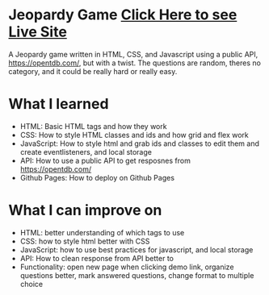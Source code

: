 # Jeopardy Game [Click Here to see Live Site](https://ben-ortiz.github.io/JeopardyWebApp/)

A Jeopardy game written in HTML, CSS, and Javascript using a public API, https://opentdb.com/, but with a twist. The questions are random, theres no category, and it could be really hard or really easy.

# What I learned

- HTML: Basic HTML tags and how they work
- CSS: How to style HTML classes and ids and how grid and flex work
- JavaScript: How to style html and grab ids and classes to edit them and create eventlisteners, and local storage
- API: How to use a public API to get resposnes from https://opentdb.com/
- Github Pages: How to deploy on Github Pages

# What I can improve on

- HTML: better understanding of which tags to use
- CSS: how to style html better with CSS
- JavaScript: how to use best practices for javascript, and local storage
- API: How to clean response from API better to
- Functionality: open new page when clicking demo link, organize questions better, mark answered questions, change format to multiple choice
